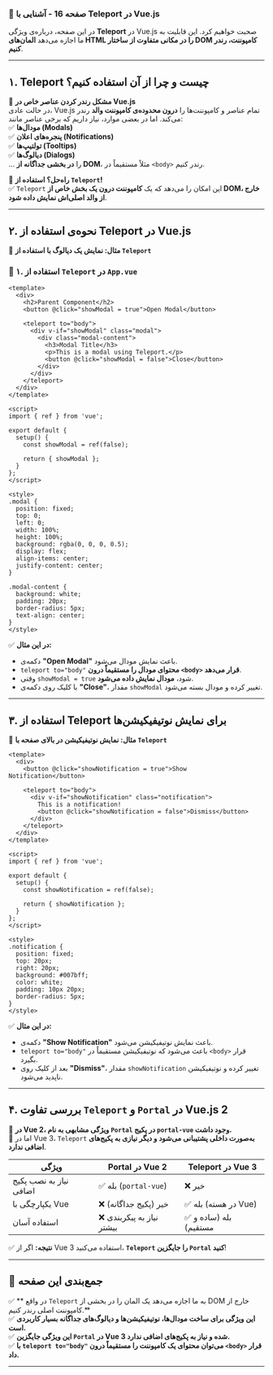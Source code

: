 ### **📌 صفحه 16 - آشنایی با Teleport در Vue.js**  

در این صفحه، درباره‌ی ویژگی **Teleport** در Vue.js صحبت خواهیم کرد. این قابلیت به ما اجازه می‌دهد **المان‌های HTML را در مکانی متفاوت از ساختار DOM کامپوننت، رندر کنیم**.  

---

## **۱. Teleport چیست و چرا از آن استفاده کنیم؟**  

📌 **مشکل رندر کردن عناصر خاص در Vue.js**  
در حالت عادی، Vue.js تمام عناصر و کامپوننت‌ها را **درون محدوده‌ی کامپوننت والد** رندر می‌کند. اما در بعضی موارد، نیاز داریم که برخی عناصر مانند:  
✅ **مودال‌ها (Modals)**  
✅ **پنجره‌های اعلان (Notifications)**  
✅ **تولتیپ‌ها (Tooltips)**  
✅ **دیالوگ‌ها (Dialogs)**  
... را **در بخشی جداگانه از DOM**، مثلاً مستقیماً در `<body>` رندر کنیم.  

🔹 **راه‌حل؟ استفاده از `Teleport`!**  
✅ `Teleport` این امکان را می‌دهد که یک **کامپوننت درون یک بخش خاص از DOM، خارج از والد اصلی‌اش نمایش داده شود**.  

---

## **۲. نحوه‌ی استفاده از Teleport در Vue.js**  

📌 **مثال: نمایش یک دیالوگ با استفاده از `Teleport`**  

### **📍 ۱. استفاده از `Teleport` در `App.vue`**  

```vue
<template>
  <div>
    <h2>Parent Component</h2>
    <button @click="showModal = true">Open Modal</button>

    <teleport to="body">
      <div v-if="showModal" class="modal">
        <div class="modal-content">
          <h3>Modal Title</h3>
          <p>This is a modal using Teleport.</p>
          <button @click="showModal = false">Close</button>
        </div>
      </div>
    </teleport>
  </div>
</template>

<script>
import { ref } from 'vue';

export default {
  setup() {
    const showModal = ref(false);

    return { showModal };
  }
};
</script>

<style>
.modal {
  position: fixed;
  top: 0;
  left: 0;
  width: 100%;
  height: 100%;
  background: rgba(0, 0, 0, 0.5);
  display: flex;
  align-items: center;
  justify-content: center;
}

.modal-content {
  background: white;
  padding: 20px;
  border-radius: 5px;
  text-align: center;
}
</style>
```

✅ **در این مثال:**  
- دکمه‌ی **"Open Modal"** باعث نمایش مودال می‌شود.  
- `teleport to="body"` **محتوای مودال را مستقیماً درون `<body>` قرار می‌دهد**.  
- وقتی `showModal = true` شود، **مودال نمایش داده می‌شود**.  
- با کلیک روی دکمه‌ی **"Close"**، مقدار `showModal` تغییر کرده و مودال بسته می‌شود.  

---

## **۳. استفاده از Teleport برای نمایش نوتیفیکیشن‌ها**  

📌 **مثال: نمایش نوتیفیکیشن در بالای صفحه با `Teleport`**  

```vue
<template>
  <div>
    <button @click="showNotification = true">Show Notification</button>

    <teleport to="body">
      <div v-if="showNotification" class="notification">
        This is a notification!
        <button @click="showNotification = false">Dismiss</button>
      </div>
    </teleport>
  </div>
</template>

<script>
import { ref } from 'vue';

export default {
  setup() {
    const showNotification = ref(false);

    return { showNotification };
  }
};
</script>

<style>
.notification {
  position: fixed;
  top: 20px;
  right: 20px;
  background: #007bff;
  color: white;
  padding: 10px 20px;
  border-radius: 5px;
}
</style>
```

✅ **در این مثال:**  
- دکمه‌ی **"Show Notification"** باعث نمایش نوتیفیکیشن می‌شود.  
- `teleport to="body"` باعث می‌شود که نوتیفیکیشن مستقیماً در `<body>` قرار بگیرد.  
- بعد از کلیک روی **"Dismiss"**، مقدار `showNotification` تغییر کرده و نوتیفیکیشن ناپدید می‌شود.  

---

## **۴. بررسی تفاوت `Teleport` و `Portal` در Vue.js 2**  

📌 **در Vue 2، ویژگی مشابهی به نام `Portal` در پکیج `portal-vue` وجود داشت.**  
🔹 اما در Vue 3، `Teleport` **به‌صورت داخلی پشتیبانی می‌شود و دیگر نیازی به پکیج‌های اضافی ندارد**.  

| ویژگی           | Portal در Vue 2 | Teleport در Vue 3 |
|----------------|----------------|----------------|
| نیاز به نصب پکیج اضافی | ✅ بله (`portal-vue`) | ❌ خیر |
| یکپارچگی با Vue | ❌ خیر (پکیج جداگانه) | ✅ بله (در هسته Vue) |
| استفاده آسان | ❌ نیاز به پیکربندی بیشتر | ✅ بله (ساده و مستقیم) |

✅ **نتیجه:** اگر از Vue 3 استفاده می‌کنید، **`Teleport` را جایگزین `Portal` کنید**!  

---

## **📌 جمع‌بندی این صفحه**  

✅ ** در واقع `Teleport` به ما اجازه می‌دهد یک المان را در بخشی از DOM خارج از کامپوننت اصلی رندر کنیم.**  
✅ **این ویژگی برای ساخت مودال‌ها، نوتیفیکیشن‌ها و دیالوگ‌های جداگانه بسیار کاربردی است.**  
✅ **این ویژگی جایگزین `Portal` در Vue 3 شده و نیاز به پکیج‌های اضافی ندارد.**  
✅ **با `teleport to="body"` می‌توان محتوای یک کامپوننت را مستقیماً درون `<body>` قرار داد.**  

---
